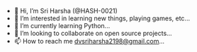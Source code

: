 - 👋 Hi, I’m Sri Harsha (@HASH-0021)
- 👀 I’m interested in learning new things, playing games, etc...
- 🌱 I’m currently learning Python...
- 💞️ I’m looking to collaborate on open source projects...
- 📫 How to reach me dvsriharsha2198@gmail.com...

<!---
HASH-0021/HASH-0021 is a ✨ special ✨ repository because its `README.md` (this file) appears on your GitHub profile.
You can click the Preview link to take a look at your changes.
--->
